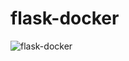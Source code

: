 # flask-docker

![flask-docker](https://user-images.githubusercontent.com/56642018/143673846-5aafd809-123c-4f1b-828e-a0a38dc198cb.PNG)
